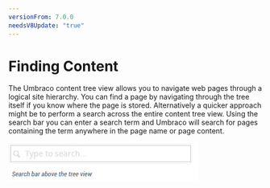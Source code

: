 ```yaml
---
versionFrom: 7.0.0
needsV8Update: "true"
---
```


# Finding Content

The Umbraco content tree view allows you to navigate web pages through a logical site hierarchy. You can find a page by navigating through the tree itself if you know where the page is stored. Alternatively a quicker approach might be to perform a search across the entire content tree view. Using the search bar you can enter a search term and Umbraco will search for pages containing the term anywhere in the page name or page content.

![search.jpg](images/search.jpg)
